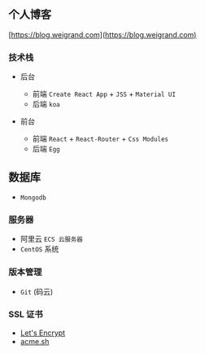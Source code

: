 ## 个人博客

[https://blog.weigrand.com](https://blog.weigrand.com)

### 技术栈

- 后台
  - 前端 `Create React App` + `JSS` + `Material UI`
  - 后端 `koa`

- 前台
  - 前端 `React` + `React-Router` + `Css Modules`
  - 后端 `Egg`

## 数据库

- `Mongodb`

### 服务器

- 阿里云 `ECS 云服务器` 
- `CentOS` 系统

### 版本管理

- `Git` (码云)

### SSL 证书

- [Let's Encrypt](https://letsencrypt.org/)
- [acme.sh](https://github.com/Neilpang/acme.sh)
